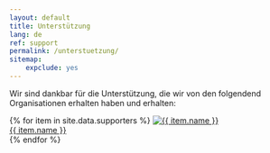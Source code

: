 ```yaml
---
layout: default
title: Unterstützung
lang: de
ref: support
permalink: /unterstuetzung/
sitemap:
    expclude: yes
---
```

Wir sind dankbar für die Unterstützung, die wir von den folgendend Organisationen erhalten haben und erhalten:
<div class="sponsors">
    {% for item in site.data.supporters %}
            <a class="sponsor"  href="{{ item.link }}">
                <img src="{{ item.logo }}" alt="{{ item.name }}" title="{{ item.name }}">
                <div class="sponsor-name">{{ item.name }}</div>
            </a>
    {% endfor %}
</div>